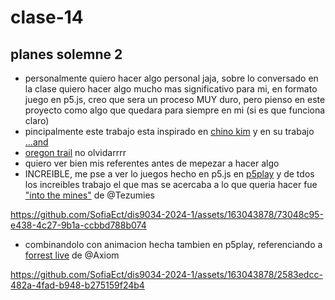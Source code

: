 # clase-14

## planes solemne 2 

- personalmente quiero hacer algo personal jaja, sobre lo conversado en la clase quiero hacer algo mucho mas significativo para mi, en formato juego en p5.js, creo que sera un proceso MUY duro, pero pienso en este proyecto como algo que quedara para siempre en mi (si es que funciona claro)
- pincipalmente este trabajo esta inspirado en [chino kim](https://chino.kim/) y en su trabajo [...and](http://chjno.github.io/...and/)
- [oregon trail](https://es.wikipedia.org/wiki/Oregon_Trail_(videojuego)) no olvidarrrr
- quiero ver bien mis referentes antes de mepezar a hacer algo
- INCREIBLE, me pse a ver lo juegos hecho en p5.js en [p5play](https://p5play.org/lang/es/index.html) y de tdos los increibles trabajo el que mas se acercaba a lo que queria hacer fue ["into the mines"](https://tezumie.github.io/into-the-mines/?_gl=1*7im9tm*_ga*MjA0Nzk4MDQ2Ni4xNzE4NjQ5OTgw*_ga_EHXNCTSYLK*MTcxODY0OTk3OS4xLjEuMTcxODY1MDEzMy4wLjAuMA..) de @Tezumies

https://github.com/SofiaEct/dis9034-2024-1/assets/163043878/73048c95-e438-4c27-9b1a-ccbbd788b074

- combinandolo con animacion hecha tambien en p5play, referenciando a [forrest live](https://quinton-ashley.github.io/Squirrel/Code/index.html) de @Axiom

https://github.com/SofiaEct/dis9034-2024-1/assets/163043878/2583edcc-482a-4fad-b948-b275159f24b4

